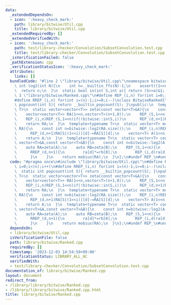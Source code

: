 ```yaml
---
data:
  _extendedDependsOn:
  - icon: ':heavy_check_mark:'
    path: library/bitwise/Util.cpp
    title: library/bitwise/Util.cpp
  _extendedRequiredBy: []
  _extendedVerifiedWith:
  - icon: ':heavy_check_mark:'
    path: test/library-checker/Convolution/SubsetConvolution.test.cpp
    title: test/library-checker/Convolution/SubsetConvolution.test.cpp
  _isVerificationFailed: false
  _pathExtension: cpp
  _verificationStatusIcon: ':heavy_check_mark:'
  attributes:
    links: []
  bundledCode: "#line 2 \"library/bitwise/Util.cpp\"\nnamespace bitwise{\n  static\
    \ int log2(int N){\n    int n=__builtin_ffs(N)-1;\n    assert((1<<n)==N);\n  \
    \  return n;\n  }\n  static bool in(int S,int a){ return (S>>a)&1; }\n}\n#line\
    \ 3 \"library/bitwise/Ranked.cpp\"\n#define REP_(i,n) for(int i=0;i<(n);i++)\n\
    #define RREP_(i,n) for(int i=(n)-1;i>=0;i--)\nclass BitwiseRanked{\n  static int\
    \ popcount(int S){ return __builtin_popcount(S); }\npublic:\n  template<typename\
    \ T>\n  static vector<vector<T>> zeta(const vector<T>&A){\n    const int n=bitwise::log2(A.size());\n\
    \    vector<vector<T>> RA(1<<n,vector<T>(n+1,0));\n    REP_(S,1<<n)RA[S][popcount(S)]=A[S];\n\
    \    REP_(i,n)REP_(S,1<<n)if(!bitwise::in(S,i))\n      REP_(d,n+1)RA[S|(1<<i)][d]+=RA[S][d];\n\
    \    return RA;\n  }\n  template<typename T>\n  static vector<T> mobius(vector<vector<T>>\
    \ RA){\n    const int n=bitwise::log2(RA.size());\n    REP_(i,n)REP_(S,1<<n)if(!bitwise::in(S,i))\n\
    \      REP_(d,n+1)RA[S|(1<<i)][d]-=RA[S][d];\n    vector<T> A(1<<n);\n    REP_(S,1<<n)A[S]=RA[S][popcount(S)];\n\
    \    return A;\n  }\n  template<typename T>\n  static vector<T> convolution(const\
    \ vector<T>&A,const vector<T>&B){\n    const int n=bitwise::log2(A.size());\n\
    \    auto RA=zeta(A);\n    auto RB=zeta(B);\n    REP_(S,1<<n){\n      auto&ra=RA[S],rb=RB[S];\n\
    \      RREP_(d,n+1){\n        ra[d]*=rb[0];\n        REP_(i,d)ra[d]+=ra[i]*rb[d-i];\n\
    \      }\n    }\n    return mobius(RA);\n  }\n};\n#undef REP_\n#undef RREP_\n"
  code: "#pragma once\n#include \"library/bitwise/Util.cpp\"\n#define REP_(i,n) for(int\
    \ i=0;i<(n);i++)\n#define RREP_(i,n) for(int i=(n)-1;i>=0;i--)\nclass BitwiseRanked{\n\
    \  static int popcount(int S){ return __builtin_popcount(S); }\npublic:\n  template<typename\
    \ T>\n  static vector<vector<T>> zeta(const vector<T>&A){\n    const int n=bitwise::log2(A.size());\n\
    \    vector<vector<T>> RA(1<<n,vector<T>(n+1,0));\n    REP_(S,1<<n)RA[S][popcount(S)]=A[S];\n\
    \    REP_(i,n)REP_(S,1<<n)if(!bitwise::in(S,i))\n      REP_(d,n+1)RA[S|(1<<i)][d]+=RA[S][d];\n\
    \    return RA;\n  }\n  template<typename T>\n  static vector<T> mobius(vector<vector<T>>\
    \ RA){\n    const int n=bitwise::log2(RA.size());\n    REP_(i,n)REP_(S,1<<n)if(!bitwise::in(S,i))\n\
    \      REP_(d,n+1)RA[S|(1<<i)][d]-=RA[S][d];\n    vector<T> A(1<<n);\n    REP_(S,1<<n)A[S]=RA[S][popcount(S)];\n\
    \    return A;\n  }\n  template<typename T>\n  static vector<T> convolution(const\
    \ vector<T>&A,const vector<T>&B){\n    const int n=bitwise::log2(A.size());\n\
    \    auto RA=zeta(A);\n    auto RB=zeta(B);\n    REP_(S,1<<n){\n      auto&ra=RA[S],rb=RB[S];\n\
    \      RREP_(d,n+1){\n        ra[d]*=rb[0];\n        REP_(i,d)ra[d]+=ra[i]*rb[d-i];\n\
    \      }\n    }\n    return mobius(RA);\n  }\n};\n#undef REP_\n#undef RREP_"
  dependsOn:
  - library/bitwise/Util.cpp
  isVerificationFile: false
  path: library/bitwise/Ranked.cpp
  requiredBy: []
  timestamp: '2023-12-03 14:54:50+09:00'
  verificationStatus: LIBRARY_ALL_AC
  verifiedWith:
  - test/library-checker/Convolution/SubsetConvolution.test.cpp
documentation_of: library/bitwise/Ranked.cpp
layout: document
redirect_from:
- /library/library/bitwise/Ranked.cpp
- /library/library/bitwise/Ranked.cpp.html
title: library/bitwise/Ranked.cpp
---
```

